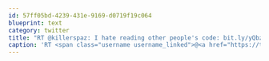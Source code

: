 ```yaml
---
id: 57ff05bd-4239-431e-9169-d0719f19c064
blueprint: text
category: twitter
title: "RT @killerspaz: I hate reading other people's code: bit.ly/yQbzg1"
caption: 'RT <span class="username username_linked">@<a href="https://twitter.com/killerspaz" title="killerspaz">killerspaz</a></span>: I hate reading other people''s code: <a href="http://bit.ly/yQbzg1" title="http://bit.ly/yQbzg1" class="link link_untco">bit.ly/yQbzg1</a>'
---
```

